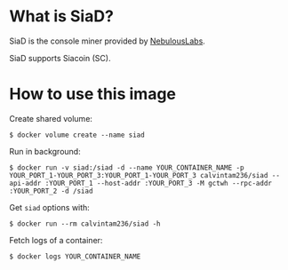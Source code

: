 # What is SiaD?

SiaD is the console miner provided by [NebulousLabs](https://github.com/NebulousLabs/Sia).

SiaD supports Siacoin (SC).

# How to use this image

Create shared volume:

```console
$ docker volume create --name siad
```

Run in background:

```console
$ docker run -v siad:/siad -d --name YOUR_CONTAINER_NAME -p YOUR_PORT_1-YOUR_PORT_3:YOUR_PORT_1-YOUR_PORT_3 calvintam236/siad --api-addr :YOUR_PORT_1 --host-addr :YOUR_PORT_3 -M gctwh --rpc-addr :YOUR_PORT_2 -d /siad
```

Get `siad` options with:

```console
$ docker run --rm calvintam236/siad -h
```

Fetch logs of a container:

```console
$ docker logs YOUR_CONTAINER_NAME
```
